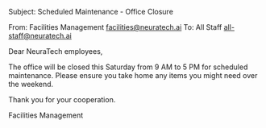 Subject: Scheduled Maintenance - Office Closure

From: Facilities Management <facilities@neuratech.ai>
To: All Staff <all-staff@neuratech.ai>

Dear NeuraTech employees,

The office will be closed this Saturday from 9 AM to 5 PM for scheduled maintenance. Please ensure you take home any items you might need over the weekend.

Thank you for your cooperation.

Facilities Management
